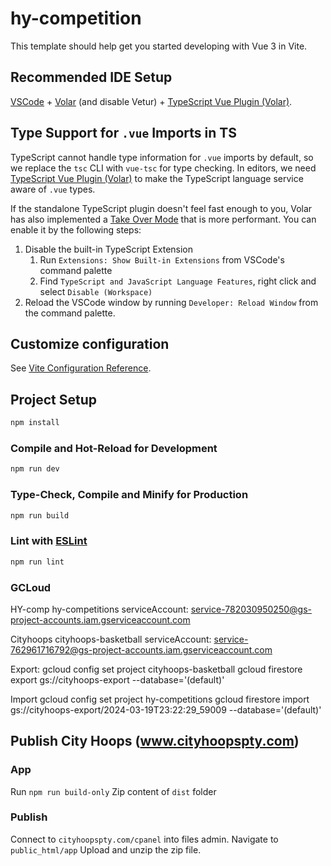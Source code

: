 # hy-competition

This template should help get you started developing with Vue 3 in Vite.

## Recommended IDE Setup

[VSCode](https://code.visualstudio.com/) + [Volar](https://marketplace.visualstudio.com/items?itemName=Vue.volar) (and disable Vetur) + [TypeScript Vue Plugin (Volar)](https://marketplace.visualstudio.com/items?itemName=Vue.vscode-typescript-vue-plugin).

## Type Support for `.vue` Imports in TS

TypeScript cannot handle type information for `.vue` imports by default, so we replace the `tsc` CLI with `vue-tsc` for type checking. In editors, we need [TypeScript Vue Plugin (Volar)](https://marketplace.visualstudio.com/items?itemName=Vue.vscode-typescript-vue-plugin) to make the TypeScript language service aware of `.vue` types.

If the standalone TypeScript plugin doesn't feel fast enough to you, Volar has also implemented a [Take Over Mode](https://github.com/johnsoncodehk/volar/discussions/471#discussioncomment-1361669) that is more performant. You can enable it by the following steps:

1. Disable the built-in TypeScript Extension
    1) Run `Extensions: Show Built-in Extensions` from VSCode's command palette
    2) Find `TypeScript and JavaScript Language Features`, right click and select `Disable (Workspace)`
2. Reload the VSCode window by running `Developer: Reload Window` from the command palette.

## Customize configuration

See [Vite Configuration Reference](https://vitejs.dev/config/).

## Project Setup

```sh
npm install
```

### Compile and Hot-Reload for Development

```sh
npm run dev
```

### Type-Check, Compile and Minify for Production

```sh
npm run build
```

### Lint with [ESLint](https://eslint.org/)

```sh
npm run lint
```

### GCLoud
HY-comp
hy-competitions
serviceAccount: service-782030950250@gs-project-accounts.iam.gserviceaccount.com 

Cityhoops
cityhoops-basketball
serviceAccount: service-762961716792@gs-project-accounts.iam.gserviceaccount.com


Export:
gcloud config set project cityhoops-basketball
gcloud firestore export gs://cityhoops-export --database='(default)'

Import
gcloud config set project hy-competitions
gcloud firestore import gs://cityhoops-export/2024-03-19T23:22:29_59009 --database='(default)'


## Publish City Hoops (www.cityhoopspty.com)

### App 
Run `npm run build-only` 
Zip content of `dist` folder

### Publish
Connect to `cityhoopspty.com/cpanel` into files admin.
Navigate to `public_html/app`
Upload and unzip the zip file.

